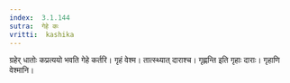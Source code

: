 ```yaml
---
index:  3.1.144
sutra:  गेहे कः
vritti:  kashika 
---
```


ग्रहेर् धातोः कप्रत्ययो भवति गेहे कर्तरि। गृहं वेश्म। तात्स्थ्यात् दाराश्च। गृह्णन्ति इति गृहाः दाराः। गृहाणि वेश्मानि।

